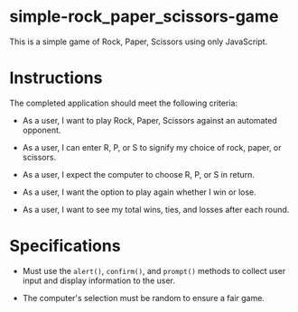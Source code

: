 # simple-rock_paper_scissors-game
This is a simple game of Rock, Paper, Scissors using only JavaScript.

# Instructions

The completed application should meet the following criteria:

* As a user, I want to play Rock, Paper, Scissors against an automated opponent.

* As a user, I can enter R, P, or S to signify my choice of rock, paper, or scissors.

* As a user, I expect the computer to choose R, P, or S in return.

* As a user, I want the option to play again whether I win or lose.

* As a user, I want to see my total wins, ties, and losses after each round.

# Specifications

* Must use the `alert()`, `confirm()`, and `prompt()` methods to collect user input and display information to the user.

* The computer's selection must be random to ensure a fair game.
